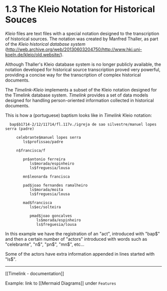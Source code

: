 
# 1.3 The Kleio Notation for Historical Souces

_Kleio_ files are text files with a special notation designed to the transcription of historical sources. The notation was created by Manfred Thaller, as part of the _Kleio historical database system_ (http://web.archive.org/web/20130603204750/http://www.hki.uni-koeln.de/kleio/old.website/).

Although Thaller's Kleio database system is no longer publicly available, the notation developed for historical source transcription proved very powerful, providing a concise way for the transcription of complex historical documents.

The _Timelink-Kleio_ implements a subset of the Kleio notation designed for the Timelink database system. _Timelink_ provides a set of data models designed for handling person-oriented information collected in historical documents.

  This is how a (portuguese) baptism looks like in _Timelink_ Kleio notation:

	  bap$b1714-2/12/11714/fl.117v./igreja de sao silvestre/manuel lopes serra (padre)
	
		 celebrante$manuel lopes serra
			ls$profissao/padre
	
		 n$francisca/f
	
			pn$antonio ferreira
			   ls$morada/espinheiro
			   ls$freguesia/lousa
	
			mn$leonarda francisca
	
			pad$joao fernandes ramalheiro
			   ls$morada/moita
			   ls$freguesia/lousa
	
			mad$francisca
			   ls$ec/solteira
	
			   pmad$joao goncalves
				  ls$morada/espinheiro
				  ls$freguesia/lousa

In this example we have the registration of an "act", introduced with "bap\$" and then a certain number of "actors" introduced with words such as "celebrante", "n\$", "pn\$", "mn\$", etc...

Some of the actors have extra information  appended in lines started with "ls\$".


---

[[Timelink - documentation]]







Example: link to [[Mermaid Diagrams]] under `Features`